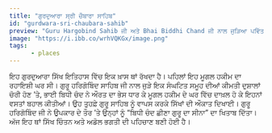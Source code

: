 ```yaml
---
title: "ਗੁਰਦੁਆਰਾ ਸ੍ਰੀ ਚੌਬਾਰਾ ਸਾਹਿਬ"
id: "gurdwara-sri-chaubara-sahib"
preview: "Guru Hargobind Sahib ਜੀ ਅਤੇ Bhai Biddhi Chand ਜੀ ਨਾਲ ਜੁੜਿਆ ਪਵਿੱਤਰ ਸਥਾਨ।"
image: "https://i.ibb.co/wrhVQKGx/image.png"
tags:  
      - places
---
```


ਇਹ ਗੁਰਦੁਆਰਾ ਸਿੱਖ ਇਤਿਹਾਸ ਵਿੱਚ ਇਕ ਖ਼ਾਸ ਥਾਂ ਰੱਖਦਾ ਹੈ। ਪਹਿਲਾਂ ਇਹ ਮੂਗਲ ਹਕੀਮ ਦਾ ਰਹਾਇਸ਼ੀ ਘਰ ਸੀ। ਗੁਰੂ ਹਰਿਗੋਬਿੰਦ ਸਾਹਿਬ ਜੀ ਨਾਲ ਜੁੜੇ ਇਕ ਸੰਘਟਿਤ ਸਮੂਹ ਦੀਆਂ ਕੀਮਤੀ ਦੁਸ਼ਾਲਾਂ ਚੋਰੀ ਹੋਣ ’ਤੇ, ਭਾਈ ਬਿਧੀ ਚੰਦ ਨੇ ਔਰਤ ਦਾ ਭੇਸ ਧਾਰ ਕੇ ਮੂਗਲ ਹਕੀਮ ਦੇ ਘਰ ਵਿੱਚ ਦਾਖ਼ਲ ਹੋ ਕੇ ਇਹਨਾਂ ਵਸਤਾਂ ਬਹਾਲ ਕੀਤੀਆਂ। ਉਹ ਤੁਹਫ਼ੇ ਗੁਰੂ ਸਾਹਿਬ ਨੂੰ ਵਾਪਸ ਕਰਕੇ ਸਿੱਖਾਂ ਦੀ ਔਕਾਤ ਦਿਖਾਈ। ਗੁਰੂ ਹਰਿਗੋਬਿੰਦ ਜੀ ਨੇ ਉਪਕਾਰ ਦੇ ਤੌਰ ’ਤੇ ਉਨ੍ਹਾਂ ਨੂੰ “ਬਿਧੀ ਚੰਦ ਛੀਣਾ ਗੁਰੂ ਦਾ ਸੀਨਾ” ਦਾ ਖਿਤਾਬ ਦਿੱਤਾ। ਅੱਜ ਇਹ ਥਾਂ ਸਿੱਖ ਚਿੰਤਨ ਅਤੇ ਅਡੋਲ ਭਗਤੀ ਦੀ ਪਹਿਚਾਣ ਬਣੀ ਹੋਈ ਹੈ।
